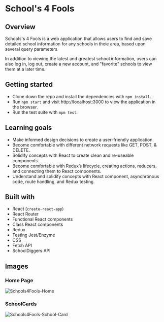 # School's 4 Fools


## Overview
Schools's 4 Fools is a web application that allows users to find and save detailed school information for any schools in theie area, based upon several query parameters.

In addition to viewing the latest and greatest school information, users can also log in, log out, create a new account, and "favorite" schools to view them at a later time.

## Getting started
* Clone down the repo and install the dependencies with `npm install`.
* Run `npm start` and visit http://localhost:3000 to view the application in the browser.
* Run the test suite with `npm test`.

## Learning goals
* Make informed design decisions to create a user-friendly application.
* Become comfortable with different network requests like GET, POST, & DELETE.
* Solidify concepts with React to create clean and re-useable components.
* Become comfortable with Redux’s lifecycle, creating actions, reducers, and connecting them to React components.
* Understand and solidify concepts with React component, asynchronous code, route handling, and Redux testing.

## Built with
  * React (`create-react-app`)
  * React Router
  * Functional React components
  * Class React components
  * Redux
  * Testing Jest/Enzyme
  * CSS
  * Fetch API
  * SchoolDiggers API

## Images

### Home Page
![Schools4Fools-Home](https://user-images.githubusercontent.com/17992280/68147990-67e64700-fef8-11e9-87d3-422066b2ccaf.png)

### SchoolCards
![Schools4Fools-School-Card](https://user-images.githubusercontent.com/17992280/68148834-fe673800-fef9-11e9-9954-62d1e7e8cd80.png)

